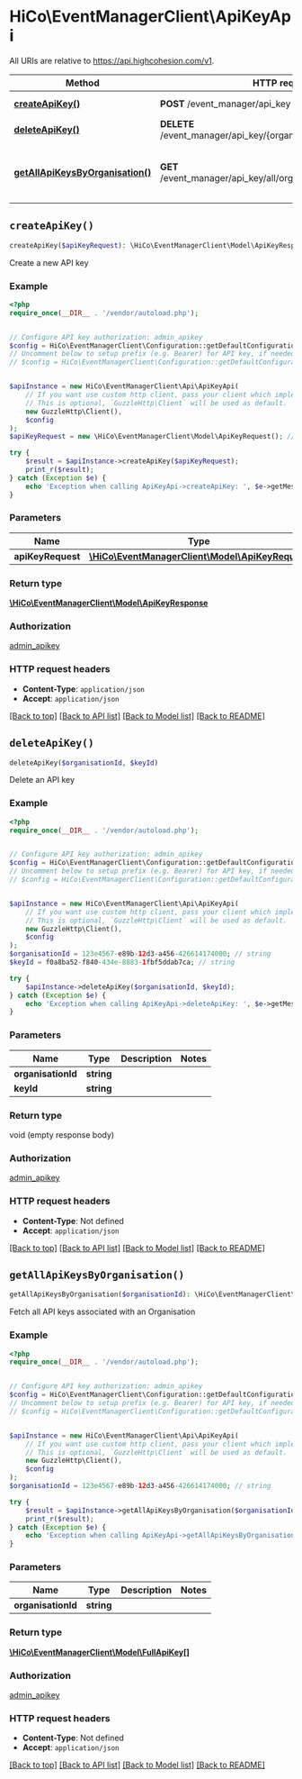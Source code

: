 # HiCo\EventManagerClient\ApiKeyApi

All URIs are relative to https://api.highcohesion.com/v1.

Method | HTTP request | Description
------------- | ------------- | -------------
[**createApiKey()**](ApiKeyApi.md#createApiKey) | **POST** /event_manager/api_key | Create a new API key
[**deleteApiKey()**](ApiKeyApi.md#deleteApiKey) | **DELETE** /event_manager/api_key/{organisation_id}/{key_id} | Delete an API key
[**getAllApiKeysByOrganisation()**](ApiKeyApi.md#getAllApiKeysByOrganisation) | **GET** /event_manager/api_key/all/organisation/{organisation_id} | Fetch all API keys associated with an Organisation


## `createApiKey()`

```php
createApiKey($apiKeyRequest): \HiCo\EventManagerClient\Model\ApiKeyResponse
```

Create a new API key

### Example

```php
<?php
require_once(__DIR__ . '/vendor/autoload.php');


// Configure API key authorization: admin_apikey
$config = HiCo\EventManagerClient\Configuration::getDefaultConfiguration()->setApiKey('apikey', 'YOUR_API_KEY');
// Uncomment below to setup prefix (e.g. Bearer) for API key, if needed
// $config = HiCo\EventManagerClient\Configuration::getDefaultConfiguration()->setApiKeyPrefix('apikey', 'Bearer');


$apiInstance = new HiCo\EventManagerClient\Api\ApiKeyApi(
    // If you want use custom http client, pass your client which implements `GuzzleHttp\ClientInterface`.
    // This is optional, `GuzzleHttp\Client` will be used as default.
    new GuzzleHttp\Client(),
    $config
);
$apiKeyRequest = new \HiCo\EventManagerClient\Model\ApiKeyRequest(); // \HiCo\EventManagerClient\Model\ApiKeyRequest

try {
    $result = $apiInstance->createApiKey($apiKeyRequest);
    print_r($result);
} catch (Exception $e) {
    echo 'Exception when calling ApiKeyApi->createApiKey: ', $e->getMessage(), PHP_EOL;
}
```

### Parameters

Name | Type | Description  | Notes
------------- | ------------- | ------------- | -------------
 **apiKeyRequest** | [**\HiCo\EventManagerClient\Model\ApiKeyRequest**](../Model/ApiKeyRequest.md)|  | [optional]

### Return type

[**\HiCo\EventManagerClient\Model\ApiKeyResponse**](../Model/ApiKeyResponse.md)

### Authorization

[admin_apikey](../../README.md#admin_apikey)

### HTTP request headers

- **Content-Type**: `application/json`
- **Accept**: `application/json`

[[Back to top]](#) [[Back to API list]](../../README.md#endpoints)
[[Back to Model list]](../../README.md#models)
[[Back to README]](../../README.md)

## `deleteApiKey()`

```php
deleteApiKey($organisationId, $keyId)
```

Delete an API key

### Example

```php
<?php
require_once(__DIR__ . '/vendor/autoload.php');


// Configure API key authorization: admin_apikey
$config = HiCo\EventManagerClient\Configuration::getDefaultConfiguration()->setApiKey('apikey', 'YOUR_API_KEY');
// Uncomment below to setup prefix (e.g. Bearer) for API key, if needed
// $config = HiCo\EventManagerClient\Configuration::getDefaultConfiguration()->setApiKeyPrefix('apikey', 'Bearer');


$apiInstance = new HiCo\EventManagerClient\Api\ApiKeyApi(
    // If you want use custom http client, pass your client which implements `GuzzleHttp\ClientInterface`.
    // This is optional, `GuzzleHttp\Client` will be used as default.
    new GuzzleHttp\Client(),
    $config
);
$organisationId = 123e4567-e89b-12d3-a456-426614174000; // string
$keyId = f0a8ba52-f840-434e-8883-1fbf5ddab7ca; // string

try {
    $apiInstance->deleteApiKey($organisationId, $keyId);
} catch (Exception $e) {
    echo 'Exception when calling ApiKeyApi->deleteApiKey: ', $e->getMessage(), PHP_EOL;
}
```

### Parameters

Name | Type | Description  | Notes
------------- | ------------- | ------------- | -------------
 **organisationId** | **string**|  |
 **keyId** | **string**|  |

### Return type

void (empty response body)

### Authorization

[admin_apikey](../../README.md#admin_apikey)

### HTTP request headers

- **Content-Type**: Not defined
- **Accept**: `application/json`

[[Back to top]](#) [[Back to API list]](../../README.md#endpoints)
[[Back to Model list]](../../README.md#models)
[[Back to README]](../../README.md)

## `getAllApiKeysByOrganisation()`

```php
getAllApiKeysByOrganisation($organisationId): \HiCo\EventManagerClient\Model\FullApiKey[]
```

Fetch all API keys associated with an Organisation

### Example

```php
<?php
require_once(__DIR__ . '/vendor/autoload.php');


// Configure API key authorization: admin_apikey
$config = HiCo\EventManagerClient\Configuration::getDefaultConfiguration()->setApiKey('apikey', 'YOUR_API_KEY');
// Uncomment below to setup prefix (e.g. Bearer) for API key, if needed
// $config = HiCo\EventManagerClient\Configuration::getDefaultConfiguration()->setApiKeyPrefix('apikey', 'Bearer');


$apiInstance = new HiCo\EventManagerClient\Api\ApiKeyApi(
    // If you want use custom http client, pass your client which implements `GuzzleHttp\ClientInterface`.
    // This is optional, `GuzzleHttp\Client` will be used as default.
    new GuzzleHttp\Client(),
    $config
);
$organisationId = 123e4567-e89b-12d3-a456-426614174000; // string

try {
    $result = $apiInstance->getAllApiKeysByOrganisation($organisationId);
    print_r($result);
} catch (Exception $e) {
    echo 'Exception when calling ApiKeyApi->getAllApiKeysByOrganisation: ', $e->getMessage(), PHP_EOL;
}
```

### Parameters

Name | Type | Description  | Notes
------------- | ------------- | ------------- | -------------
 **organisationId** | **string**|  |

### Return type

[**\HiCo\EventManagerClient\Model\FullApiKey[]**](../Model/FullApiKey.md)

### Authorization

[admin_apikey](../../README.md#admin_apikey)

### HTTP request headers

- **Content-Type**: Not defined
- **Accept**: `application/json`

[[Back to top]](#) [[Back to API list]](../../README.md#endpoints)
[[Back to Model list]](../../README.md#models)
[[Back to README]](../../README.md)
